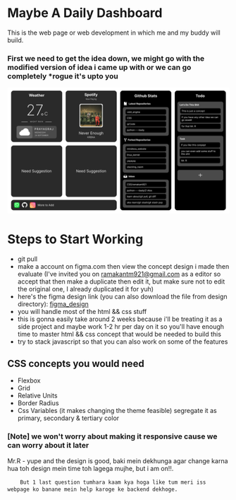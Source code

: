 # Maybe A Daily Dashboard 
This is the web page or web development in which me and my buddy will build.

### First we need to get the idea down, we might go with the modified version of idea i came up with or we can go completely *rogue it's upto you

![FigmaDesign](./screenshot/daily_dashboard.png)

# Steps to Start Working
- git pull
- make a account on figma.com then view the concept design i made then evaluate (I've invited you on ramakantm921@gmail.com as a editor so accept that then make
    a duplicate then edit it, but make sure not to edit the original one, I already duplicated it for yuh)
- here's the figma design link (you can also download the file from design directory): [figma_design](https://www.figma.com/design/4j4hUPU2NM0Ztgsyp4xr1i/Mindless_Website?node-id=0-1&t=PPcFgQYwcPzAjUqc-1)
- you will handle most of the html && css stuff
- this is gonna easily take around 2 weeks because i'll be treating it as a side
    project and maybe work 1-2 hr per day on it so you'll have enough time to master
    html && css concept that would be needed to build this
- try to stack javascript so that you can also work on some of the features

## CSS concepts you would need
- Flexbox
- Grid
- Relative Units
- Border Radius
- Css Variables (it makes changing the theme feasible) segregate it as primary, secondary & tertiary color

### [Note] we won't worry about making it responsive cause we can worry about it later





Mr.R - yupe and the design is good, baki mein dekhunga agar change karna hua toh design mein time toh lagega mujhe,
        but i am on!!.

        But 1 last question tumhara kaam kya hoga like tum meri iss webpage ko banane mein help karoge ke backend dekhoge.

